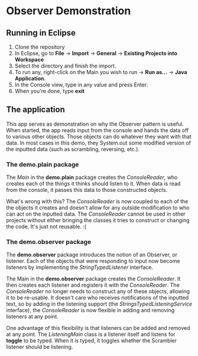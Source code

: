 # Observer Demonstration

## Running in Eclipse

1. Clone the repository
2. In Eclipse, go to **File** -> **Import** -> **General** -> **Existing Projects into Workspace**
3. Select the directory and finish the import.
4. To run any, right-click on the Main you wish to run -> **Run as...** -> **Java Application**.
5. In the Console view, type in any value and press Enter.
6. When you're done, type **exit**

## The application

This app serves as demonstration on why the Observer pattern is useful.  When started, the app reads input from the console and hands the data off to various other objects.  Those objects can do whatever they want with that data.  In most cases in this demo, they System.out some modified version of the inputted data (such as scrambling, reversing, etc.).

### The demo.plain package

The *Main* in the **demo.plain** package creates the *ConsoleReader*, who creates each of the things it thinks should listen to it.  When data is read from the console, it passes this data to those constructed objects.

What's wrong with this?  The *ConsoleReader* is now coupled to each of the the objects it creates and doesn't allow for any outside modification to who can act on the inputted data.  The *ConsoleReader* cannot be used in other projects without either bringing the classes it tries to construct or changing the code.  It's just not reusable. :(

### The demo.observer package

The **demo.observer** package introduces the notion of an Observer, or listener. Each of the objects that were responding to input now become listeners by implementing the *StringTypedListener* interface.

The Main in the **demo.observer** package creates the *ConsoleReader*.  It then creates each listener and registers it with the *ConsoleReader*. The *ConsoleReader* no longer needs to construct any of these objects, allowing it to be re-usable. It doesn't care who receives notifications of the inputted text, so by adding in the listening support (the *StringsTypedListeningService* interface), the *ConsoleReader* is now flexible in adding and removing listeners at any point.

One advantage of this flexibility is that listeners can be added and removed at any point.  The *ListeningMain* class is a listener itself and listens for **toggle** to be typed.  When it is typed, it toggles whether the Scrambler listener should be listening.
